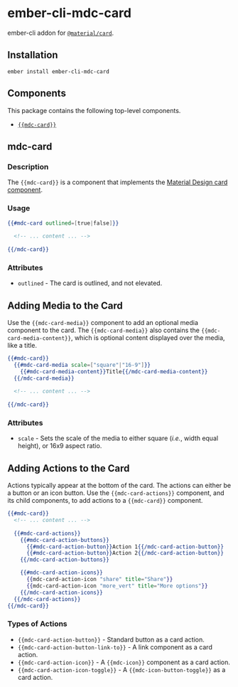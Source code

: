 ember-cli-mdc-card
======================

ember-cli addon for [`@material/card`](https://github.com/material-components/material-components-web/tree/master/packages/mdc-card).

Installation
------------

    ember install ember-cli-mdc-card

Components
-----------

This package contains the following top-level components.

* [`{{mdc-card}}`](#mdc-card)

mdc-card
---------------------

### Description

The `{{mdc-card}}` is a component that implements the 
[Material Design card component](https://github.com/material-components/material-components-web/tree/master/packages/mdc-card).

### Usage

```handlebars
{{#mdc-card outlined=[true|false]}}
  
  <!-- ... content ... -->
  
{{/mdc-card}}
```

### Attributes

* `outlined` - The card is outlined, and not elevated.

Adding Media to the Card
---------------------------

Use the `{{mdc-card-media}}` component to add an optional media component to the card. The 
`{{mdc-card-media}}` also contains the `{{mdc-card-media-content}}`, which is optional content
displayed over the media, like a title.

```handlebars
{{#mdc-card}}
  {{#mdc-card-media scale=["square"|"16-9"]}}
    {{#mdc-card-media-content}}Title{{/mdc-card-media-content}}
  {{/mdc-card-media}}
  
  <!-- ... content ... -->
  
{{/mdc-card}}
```

### Attributes

* `scale` - Sets the scale of the media to either square (_i.e._, width equal height), or 16x9 aspect ratio.

Adding Actions to the Card
----------------------------

Actions typically appear at the bottom of the card. The actions can either be a button or 
an icon button. Use the `{{mdc-card-actions}}` component, and its child components, to add 
actions to a `{{mdc-card}}` component.

```handlebars
{{#mdc-card}}
  <!-- ... content ... -->
  
  {{#mdc-card-actions}}
    {{#mdc-card-action-buttons}}
      {{#mdc-card-action-button}}Action 1{{/mdc-card-action-button}}
      {{#mdc-card-action-button}}Action 2{{/mdc-card-action-button}}
    {{/mdc-card-action-buttons}}

    {{#mdc-card-action-icons}}
      {{mdc-card-action-icon "share" title="Share"}}
      {{mdc-card-action-icon "more_vert" title="More options"}}
    {{/mdc-card-action-icons}}
  {{/mdc-card-actions}}
{{/mdc-card}}
```

### Types of Actions

* `{{mdc-card-action-button}}` - Standard button as a card action.
* `{{mdc-card-action-button-link-to}}` - A link component as a card action.
* `{{mdc-card-action-icon}}` - A ``{{mdc-icon}}`` component as a card action.
* `{{mdc-card-action-icon-toggle}}` - A ``{{mdc-icon-button-toggle}}`` as a card action.
